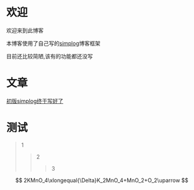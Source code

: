 # 欢迎

欢迎来到此博客

本博客使用了自己写的[simplog](https://github.com/cueavy/simplog)博客框架

目前还比较简陋,该有的功能都还没写

# 文章

[初版simplog终于写好了](/post/662cbd79)

# 测试

> 1
> > 2
> > > 3

$$
2KMnO_4\xlongequal{\Delta}K_2MnO_4+MnO_2+O_2\uparrow
$$
